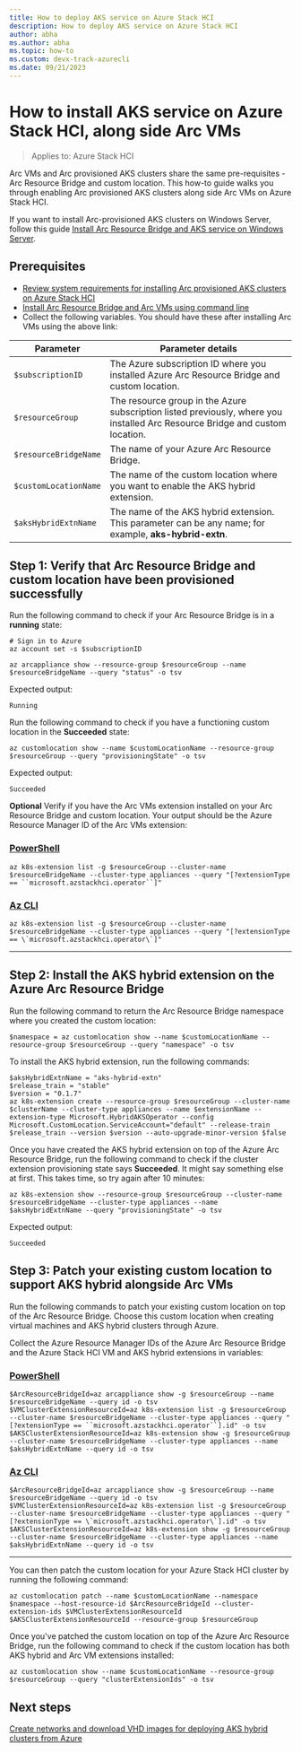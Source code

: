 ```yaml
---
title: How to deploy AKS service on Azure Stack HCI
description: How to deploy AKS service on Azure Stack HCI
author: abha
ms.author: abha
ms.topic: how-to
ms.custom: devx-track-azurecli
ms.date: 09/21/2023
---
```



# How to install AKS service on Azure Stack HCI, along side Arc VMs

> Applies to: Azure Stack HCI

Arc VMs and Arc provisioned AKS clusters share the same pre-requisites - Arc Resource Bridge and custom location. This how-to guide walks you through enabling Arc provisioned AKS clusters along side Arc VMs on Azure Stack HCI.

If you want to install Arc-provisioned AKS clusters on Windows Server, follow this guide [Install Arc Resource Bridge and AKS service on Windows Server](deploy-arc-resource-bridge-windows-server.md).

## Prerequisites

- [Review system requirements for installing Arc provisioned AKS clusters on Azure Stack HCI](aks-hybrid-preview-requirements.md)
- [Install Arc Resource Bridge and Arc VMs using command line](/azure-stack/hci/manage/deploy-arc-resource-bridge-using-command-line?tabs=for-static-ip-address-1%2Cfor-static-ip-address-2) 
- Collect the following variables. You should have these after installing Arc VMs using the above link:

| Parameter  |  Parameter details |
| -----------| ------------ |
| `$subscriptionID` | The Azure subscription ID where you installed Azure Arc Resource Bridge and custom location.  |
| `$resourceGroup` | The resource group in the Azure subscription listed previously, where you installed Arc Resource Bridge and custom location.  |
| `$resourceBridgeName` | The name of your Azure Arc Resource Bridge. |
| `$customLocationName` | The name of the custom location where you want to enable the AKS hybrid extension. |
| `$aksHybridExtnName` | The name of the AKS hybrid extension. This parameter can be any name; for example, **aks-hybrid-extn**. |

## Step 1: Verify that Arc Resource Bridge and custom location have been provisioned successfully

Run the following command to check if your Arc Resource Bridge is in a **running** state:

```azurecli
# Sign in to Azure
az account set -s $subscriptionID
```

```azurecli
az arcappliance show --resource-group $resourceGroup --name $resourceBridgeName --query "status" -o tsv
```

Expected output:

```output
Running
```

Run the following command to check if you have a functioning custom location in the **Succeeded** state:

```azurecli
az customlocation show --name $customLocationName --resource-group $resourceGroup --query "provisioningState" -o tsv
```

Expected output:

```output
Succeeded
```

**Optional** Verify if you have the Arc VMs extension installed on your Arc Resource Bridge and custom location. Your output should be the Azure Resource Manager ID of the Arc VMs extension:

### [PowerShell](#tab/powershell)

```azurecli
az k8s-extension list -g $resourceGroup --cluster-name $resourceBridgeName --cluster-type appliances --query "[?extensionType == ``microsoft.azstackhci.operator``]" 
```

### [Az CLI](#tab/shell)

```azurecli
az k8s-extension list -g $resourceGroup --cluster-name $resourceBridgeName --cluster-type appliances --query "[?extensionType == \`microsoft.azstackhci.operator\`]" 
```

---

## Step 2: Install the AKS hybrid extension on the Azure Arc Resource Bridge

Run the following command to return the Arc Resource Bridge namespace where you created the custom location:

```azurecli
$namespace = az customlocation show --name $customLocationName --resource-group $resourceGroup --query "namespace" -o tsv
```

To install the AKS hybrid extension, run the following commands:

```azurecli
$aksHybridExtnName = "aks-hybrid-extn"
$release_train = "stable"
$version = "0.1.7"
az k8s-extension create --resource-group $resourceGroup --cluster-name $clusterName --cluster-type appliances --name $extensionName --extension-type Microsoft.HybridAKSOperator --config Microsoft.CustomLocation.ServiceAccount="default" --release-train $release_train --version $version --auto-upgrade-minor-version $false 
```

Once you have created the AKS hybrid extension on top of the Azure Arc Resource Bridge, run the following command to check if the cluster extension provisioning state says **Succeeded**. It might say something else at first. This takes time, so try again after 10 minutes:

```azurecli
az k8s-extension show --resource-group $resourceGroup --cluster-name $resourceBridgeName --cluster-type appliances --name $aksHybridExtnName --query "provisioningState" -o tsv
```

Expected output:

```output
Succeeded
```

## Step 3: Patch your existing custom location to support AKS hybrid alongside Arc VMs

Run the following commands to patch your existing custom location on top of the Arc Resource Bridge. Choose this custom location when creating virtual machines and AKS hybrid clusters through Azure.

Collect the Azure Resource Manager IDs of the Azure Arc Resource Bridge and the Azure Stack HCI VM and AKS hybrid extensions in variables:

### [PowerShell](#tab/powershell)

```azurecli
$ArcResourceBridgeId=az arcappliance show -g $resourceGroup --name $resourceBridgeName --query id -o tsv
$VMClusterExtensionResourceId=az k8s-extension list -g $resourceGroup --cluster-name $resourceBridgeName --cluster-type appliances --query "[?extensionType == ``microsoft.azstackhci.operator``].id" -o tsv
$AKSClusterExtensionResourceId=az k8s-extension show -g $resourceGroup --cluster-name $resourceBridgeName --cluster-type appliances --name $aksHybridExtnName --query id -o tsv
```

### [Az CLI](#tab/shell)

```azurecli
$ArcResourceBridgeId=az arcappliance show -g $resourceGroup --name $resourceBridgeName --query id -o tsv
$VMClusterExtensionResourceId=az k8s-extension list -g $resourceGroup --cluster-name $resourceBridgeName --cluster-type appliances --query "[?extensionType == \`microsoft.azstackhci.operator\`].id" -o tsv
$AKSClusterExtensionResourceId=az k8s-extension show -g $resourceGroup --cluster-name $resourceBridgeName --cluster-type appliances --name $aksHybridExtnName --query id -o tsv
```

---
  
You can then patch the custom location for your Azure Stack HCI cluster by running the following command:

```azurecli
az customlocation patch --name $customLocationName --namespace $namespace --host-resource-id $ArcResourceBridgeId --cluster-extension-ids $VMClusterExtensionResourceId $AKSClusterExtensionResourceId --resource-group $resourceGroup
```

Once you've patched the custom location on top of the Azure Arc Resource Bridge, run the following command to check if the custom location has both AKS hybrid and Arc VM extensions installed:

```azurecli
az customlocation show --name $customLocationName --resource-group $resourceGroup --query "clusterExtensionIds" -o tsv
```

## Next steps

[Create networks and download VHD images for deploying AKS hybrid clusters from Azure](create-aks-hybrid-preview-networks.md)

